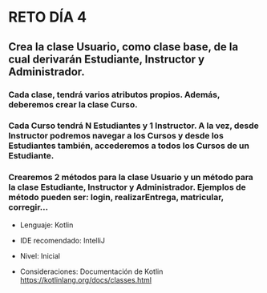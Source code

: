 # RETO DÍA 4

## Crea la clase Usuario, como clase base, de la cual derivarán Estudiante, Instructor y Administrador. 
### Cada clase, tendrá varios atributos propios. Además, deberemos crear la clase Curso. 
### Cada Curso tendrá N Estudiantes y 1 Instructor. A la vez, desde Instructor podremos navegar a los Cursos y desde los Estudiantes también, accederemos a todos los Cursos de un Estudiante.
### Crearemos 2 métodos para la clase Usuario y un método para la clase Estudiante, Instructor y Administrador. Ejemplos de método pueden ser: login, realizarEntrega, matricular, corregir…

* Lenguaje: Kotlin
* IDE recomendado: IntelliJ
* Nivel: Inicial

* Consideraciones: Documentación de Kotlin https://kotlinlang.org/docs/classes.html